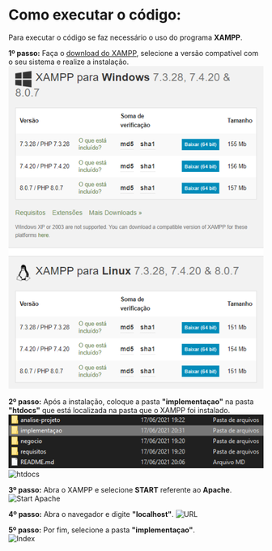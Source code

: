 # Como executar o código:

Para executar o código se faz necessário o uso do programa **XAMPP**.

**1º passo:**
    Faça o [download do XAMPP](https://www.apachefriends.org/pt_br/download.html), selecione a versão compatível com o seu sistema e realize a instalação.
    ![Versões](https://github.com/jeanrabello/Tarefa_Eng_II_Final/blob/main/implementaçao/Img/IMG_README/Versões_Xampp.png)
    
**2º passo:**
    Após a instalação, coloque a pasta **"implementaçao"** na pasta **"htdocs"** que está localizada na pasta que o XAMPP foi instalado.
    ![implementaçao](https://github.com/jeanrabello/Tarefa_Eng_II_Final/blob/main/implementaçao/Img/IMG_README/implementaçao.png)
    ![htdocs](https://github.com/jeanrabello/Tarefa_Eng_II_Final/blob/main/implementaçao/Img/IMG_README/htdocs.png)

**3º passo:**
    Abra o XAMPP e selecione **START** referente ao **Apache**.
    ![Start Apache](https://github.com/jeanrabello/Tarefa_Eng_II_Final/blob/main/implementaçao/Img/IMG_README/Xampp.png)

**4º passo:**
    Abra o navegador e digite **"localhost"**.
    ![URL](https://github.com/jeanrabello/Tarefa_Eng_II_Final/blob/main/implementaçao/Img/IMG_README/localhost.png)

**5º passo:**
    Por fim, selecione a pasta **"implementaçao"**.             
    ![Index](https://github.com/jeanrabello/Tarefa_Eng_II_Final/blob/main/implementaçao/Img/IMG_README/index.png)
